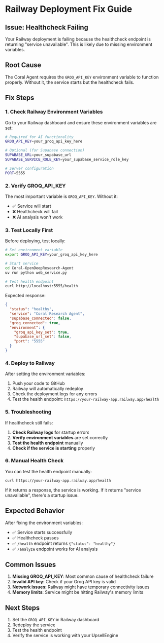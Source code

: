 # Railway Deployment Fix Guide

## Issue: Healthcheck Failing

Your Railway deployment is failing because the healthcheck endpoint is returning "service unavailable". This is likely due to missing environment variables.

## Root Cause

The Coral Agent requires the `GROQ_API_KEY` environment variable to function properly. Without it, the service starts but the healthcheck fails.

## Fix Steps

### 1. Check Railway Environment Variables

Go to your Railway dashboard and ensure these environment variables are set:

```bash
# Required for AI functionality
GROQ_API_KEY=your_groq_api_key_here

# Optional (for Supabase connection)
SUPABASE_URL=your_supabase_url
SUPABASE_SERVICE_ROLE_KEY=your_supabase_service_role_key

# Server configuration
PORT=5555
```

### 2. Verify GROQ_API_KEY

The most important variable is `GROQ_API_KEY`. Without it:
- ✅ Service will start
- ❌ Healthcheck will fail
- ❌ AI analysis won't work

### 3. Test Locally First

Before deploying, test locally:

```bash
# Set environment variable
export GROQ_API_KEY=your_groq_api_key_here

# Start service
cd Coral-OpenDeepResearch-Agent
uv run python web_service.py

# Test health endpoint
curl http://localhost:5555/health
```

Expected response:
```json
{
  "status": "healthy",
  "service": "Coral Research Agent",
  "supabase_connected": false,
  "groq_connected": true,
  "environment": {
    "groq_api_key_set": true,
    "supabase_url_set": false,
    "port": "5555"
  }
}
```

### 4. Deploy to Railway

After setting the environment variables:

1. Push your code to GitHub
2. Railway will automatically redeploy
3. Check the deployment logs for any errors
4. Test the health endpoint: `https://your-railway-app.railway.app/health`

### 5. Troubleshooting

If healthcheck still fails:

1. **Check Railway logs** for startup errors
2. **Verify environment variables** are set correctly
3. **Test the health endpoint** manually
4. **Check if the service is starting** properly

### 6. Manual Health Check

You can test the health endpoint manually:

```bash
curl https://your-railway-app.railway.app/health
```

If it returns a response, the service is working. If it returns "service unavailable", there's a startup issue.

## Expected Behavior

After fixing the environment variables:

- ✅ Service starts successfully
- ✅ Healthcheck passes
- ✅ `/health` endpoint returns `{"status": "healthy"}`
- ✅ `/analyze` endpoint works for AI analysis

## Common Issues

1. **Missing GROQ_API_KEY**: Most common cause of healthcheck failure
2. **Invalid API key**: Check if your Groq API key is valid
3. **Network issues**: Railway might have temporary connectivity issues
4. **Memory limits**: Service might be hitting Railway's memory limits

## Next Steps

1. Set the `GROQ_API_KEY` in Railway dashboard
2. Redeploy the service
3. Test the health endpoint
4. Verify the service is working with your UpsellEngine 